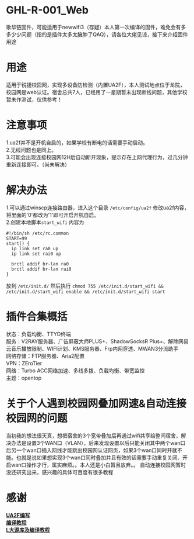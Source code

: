 # GHL-R-001_Web
歌华链固件，可能适用于newwifi3（存疑）本人第一次编译的固件，难免会有多多少少问题（指的是插件太多太臃肿了QAQ），请各位大佬见谅，接下来介绍固件用途
# 用途
适用于锐捷校园网，实现多设备防检测（内置UA2F），本人测试地点位于龙院，校园网是web认证。宿舍总共7人，已经用了一星期暂未出现断线问题，其他学校暂未作测试，仅供参考！
# 注意事项
1.ua2f并不是开机自启的，如果学校有断电的话需要手动启动。  
2.无线问题也是同上。  
3.可能会出现连接校园网12H后自动断开现象，提示存在上网代理行为，过几分钟重新连接即可。（尚未解决）
# 解决办法
1.可以通过winscp连接路由器，进入这个目录
`/etc/config/ua2f`
修改ua2f内容，将里面的'0'都改为'1'即可开启开机自启。  
2.创建本地脚本`start_wifi`
内容为
```
#!/bin/sh /etc/rc.common
START=99
start() {
  ip link set ra0 up
  ip link set rai0 up

  brctl addif br-lan ra0
  brctl addif br-lan rai0
}
```
放到 `/etc/init.d/` 然后执行 `chmod 755 /etc/init.d/start_wifi && /etc/init.d/start_wifi enable && /etc/init.d/start_wifi start`
# 插件合集概括
状态：负载均衡、TTYD终端    
服务：V2RAY服务器、广告屏蔽大师PLUS+、ShadowSocksR Plus+、解除网易云音乐播放限制、WIFI计划、KMS服务器、Frp内网穿透、MWAN3分流助手  
网络存储：FTP服务器、Aria2配置    
VPN：ZEroTier  
网络：Turbo ACC网络加速、多线多拨、负载均衡、带宽监控  
主题：opentop
# 关于个人遇到校园网叠加网速&自动连接校园网的问题
当初我的想法很天真，想把宿舍的3个宽带叠加后再通过wifi共享给整间宿舍，解决办法是设置3个WAN口（VLAN），后来发现设置以后只能关闭其中两个wan口后另一个wan口插入网线才能跳出校园网认证网页，如果3个wan口同时开就不能。也就是说如果想实现3个wan口同时叠加并且有效的话需要手动重复关闭、开启wan口操作才行，属实麻烦。。本人还是小白暂且放弃。。
自动连接校园网暂时没还研究出来，感兴趣的具体可百度有很多教程
# 感谢
**[UA2F编写](https://github.com/tonytt0624/GDUF-Web/issues/3)**  
**[编译教程](https://github.com/Lienol/openwrt)**  
**[L大源库及编译教程](https://github.com/coolsnowwolf/lede)**
